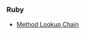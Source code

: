 ### Ruby
- [Method Lookup Chain](https://github.com/kroolar/tech-stack/blob/master/ruby/method-lookup-chain.md)

